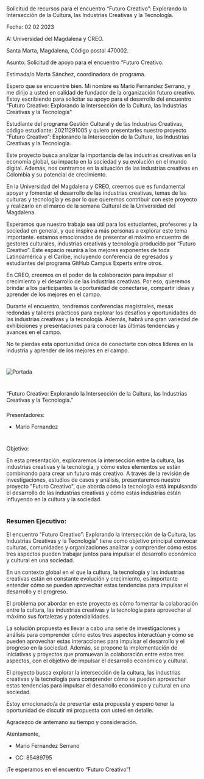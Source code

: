 #

Solicitud de recursos para el encuentro “Futuro Creativo”: Explorando la Intersección de la Cultura, las Industrias Creativas y la Tecnología.

Fecha: 02 02 2023

A: Universidad del Magdalena y CREO. 

Santa Marta, Magdalena, Código postal 470002.

Asunto: Solicitud de apoyo para el encuentro “Futuro Creativo.

Estimada/o Marta Sánchez, coordinadora de programa.

Espero que se encuentre bien. Mi nombre es Mario Fernandez Serrano, y me dirijo a usted en calidad de fundador de la organización futuro creativo. Estoy escribiendo para solicitar su apoyo para el desarrollo del encuentro "Futuro Creativo: Explorando la Intersección de la Cultura, las Industrias Creativas y la Tecnología"

Estudiante del programa Gestión Cultural y de las Industrias Creativas, código estudiante: 20211291005 y quiero presentarles nuestro proyecto “Futuro Creativo”: Explorando la Intersección de la Cultura, las Industrias Creativas y la Tecnología.

Este proyecto busca analizar la importancia de las industrias creativas en la economía global, su impacto en la sociedad y su evolución en el mundo digital.
Además, nos centramos en la situación de las industrias creativas en Colombia y su potencial de crecimiento.

En la Universidad del Magdalena y CREO, creemos que es fundamental apoyar y fomentar el desarrollo de las industrias creativas, temas de las culturas y tecnología y es por lo que queremos contribuir con este proyecto y realizarlo en el marco de la semana Cultural de la Universidad del Magdalena. 

Esperamos que nuestro trabajo sea útil para los estudiantes, profesores y la sociedad en general, y que inspire a más personas a explorar este tema importante.
estamos emocionados de presentar el máximo encuentro de gestores culturales, industrias creativas y tecnología producido por “Futuro Creativo”. 
Este espacio reunirá a los mejores exponentes de toda Latinoamérica y el Caribe, incluyendo conferencia de egresados y estudiantes del programa GitHub Campus Experts entre otros.

En CREO, creemos en el poder de la colaboración para impulsar el crecimiento y el desarrollo de las industrias creativas. Por eso, queremos brindar a los participantes la oportunidad de conectarse, compartir ideas y aprender de los mejores en el campo.

Durante el encuentro, tendremos conferencias magistrales, mesas redondas y talleres prácticos para explorar los desafíos y oportunidades de las industrias creativas y la tecnología. Además, habrá una gran variedad de exhibiciones y presentaciones para conocer las últimas tendencias y avances en el campo.

No te pierdas esta oportunidad única de conectarte con otros líderes en la industria y aprender de los mejores en el campo.

#

![Portada](https://images.unsplash.com/photo-1546603999-24fbcb911bee?ixlib=rb-4.0.3&ixid=MnwxMjA3fDB8MHxwaG90by1wYWdlfHx8fGVufDB8fHx8&auto=format&fit=crop&w=1470&q=80)


# 

“Futuro Creativo: Explorando la Intersección de la Cultura, las Industrias Creativas y la Tecnología.”

 ### 
 
 Presentadores:

* Mario Fernandez

#


### 

Objetivo:

En esta presentación, exploraremos la intersección entre la cultura, las industrias creativas y la tecnología, y cómo estos elementos se están combinando para crear un futuro más creativo. A través de la revisión de investigaciones, estudios de casos y análisis, presentaremos nuestro proyecto "Futuro Creativo", que aborda cómo la tecnología está impulsando el desarrollo de las industrias creativas y cómo estas industrias están influyendo en la cultura y la sociedad.

#


### Resumen Ejecutivo:


El encuentro "Futuro Creativo”: Explorando la Intersección de la Cultura, las Industrias Creativas y la Tecnología" tiene como objetivo principal convocar culturas, comunidades y organizaciones analizar y comprender cómo estos tres aspectos pueden trabajar juntos para impulsar el desarrollo económico y cultural en una sociedad.

En un contexto global en el que la cultura, la tecnología y las industrias creativas están en constante evolución y crecimiento, es importante entender cómo se pueden aprovechar estas tendencias para impulsar el desarrollo y el progreso.

El problema por abordar en este proyecto es cómo fomentar la colaboración entre la cultura, las industrias creativas y la tecnología para aprovechar al máximo sus fortalezas y potencialidades.

La solución propuesta es llevar a cabo una serie de investigaciones y análisis para comprender cómo estos tres aspectos interactúan y cómo se pueden aprovechar estas interacciones para impulsar el desarrollo y el progreso en la sociedad. Además, se propone la implementación de iniciativas y proyectos que promuevan la colaboración entre estos tres aspectos, con el objetivo de impulsar el desarrollo económico y cultural.

El proyecto busca explorar la intersección de la cultura, las industrias creativas y la tecnología para comprender cómo se pueden aprovechar estas tendencias para impulsar el desarrollo económico y cultural en una sociedad.



Estoy emocionado/a de presentar esta propuesta y espero tener la oportunidad de discutir mi propuesta con usted en detalle.




Agradezco de antemano su tiempo y consideración.

Atentamente,

* Mario Fernandez Serrano

* CC: 85489795



¡Te esperamos en el encuentro “Futuro Creativo”!

